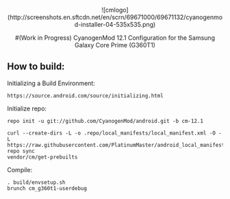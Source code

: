 <p align="center">
![cmlogo](http://screenshots.en.sftcdn.net/en/scrn/69671000/69671132/cyanogenmod-installer-04-535x535.png)
<p align="center">
#(Work in Progress) CyanogenMod 12.1 Configuration for the Samsung Galaxy Core Prime (G360T1)

How to build:
-------------

Initializing a Build Environment:

    https://source.android.com/source/initializing.html

Initialize repo:

    repo init -u git://github.com/CyanogenMod/android.git -b cm-12.1

    curl --create-dirs -L -o .repo/local_manifests/local_manifest.xml -O -L https://raw.githubusercontent.com/PlatinumMaster/android_local_manifest/master/local_manifest.xml
    repo sync
    vendor/cm/get-prebuilts

Compile:

    . build/envsetup.sh
    brunch cm_g360t1-userdebug
